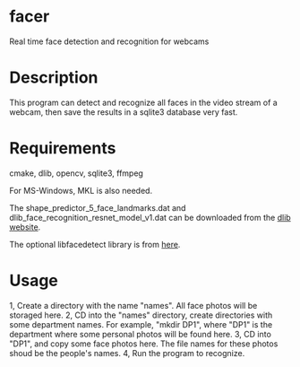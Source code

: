 # facer
Real time face detection and recognition for webcams

# Description
  This program can detect and recognize all faces in the video stream of a webcam, then save the results in a sqlite3 database very fast.

# Requirements
  cmake, dlib, opencv, sqlite3, ffmpeg
  
  For MS-Windows, MKL is also needed.
  
  The shape_predictor_5_face_landmarks.dat and dlib_face_recognition_resnet_model_v1.dat can be downloaded from the [dlib website](http://dlib.net).
  
  The optional libfacedetect library is from [here](https://github.com/ShiqiYu/libfacedetection).
  
# Usage
  1, Create a directory with the name "names". All face photos will be storaged here.
  2, CD into the "names" directory, create directories with some department names. For example, "mkdir DP1", where "DP1" is the department where some personal photos will be found here.
  3, CD into "DP1", and copy some face photos here. The file names for these photos shoud be the people's names.
  4, Run the program to recognize.
